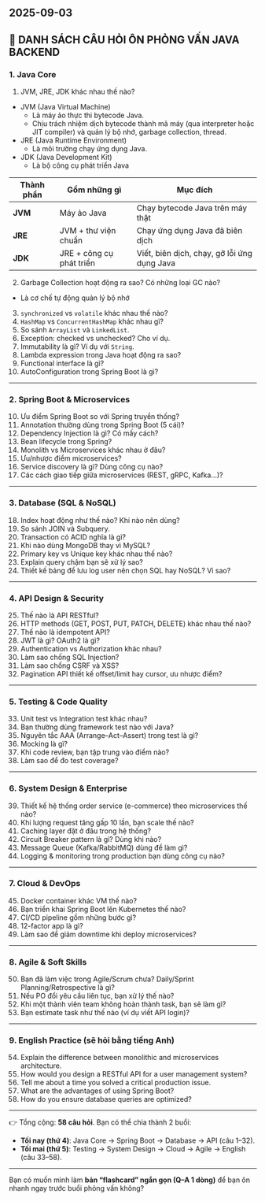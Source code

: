 ## 2025-09-03

## 📌 DANH SÁCH CÂU HỎI ÔN PHỎNG VẤN JAVA BACKEND

### 1. Java Core

1. JVM, JRE, JDK khác nhau thế nào?

- JVM (Java Virtual Machine)
  - Là máy ảo thực thi bytecode Java.
  - Chịu trách nhiệm dịch bytecode thành mã máy (qua interpreter hoặc JIT compiler) và quản lý bộ nhớ, garbage collection, thread.
- JRE (Java Runtime Environment)
  - Là môi trường chạy ứng dụng Java.
- JDK (Java Development Kit)
  - Là bộ công cụ phát triển Java

| Thành phần | Gồm những gì             | Mục đích                                    |
| ---------- | ------------------------ | ------------------------------------------- |
| **JVM**    | Máy ảo Java              | Chạy bytecode Java trên máy thật            |
| **JRE**    | JVM + thư viện chuẩn     | Chạy ứng dụng Java đã biên dịch             |
| **JDK**    | JRE + công cụ phát triển | Viết, biên dịch, chạy, gỡ lỗi ứng dụng Java |

2. Garbage Collection hoạt động ra sao? Có những loại GC nào?

- Là cơ chế tự động quản lý bộ nhớ

3. `synchronized` vs `volatile` khác nhau thế nào?
4. `HashMap` vs `ConcurrentHashMap` khác nhau gì?
5. So sánh `ArrayList` và `LinkedList`.
6. Exception: checked vs unchecked? Cho ví dụ.
7. Immutability là gì? Ví dụ với `String`.
8. Lambda expression trong Java hoạt động ra sao?
9. Functional interface là gì?
10. AutoConfiguration trong Spring Boot là gì?

---

### 2. Spring Boot & Microservices

10. Ưu điểm Spring Boot so với Spring truyền thống?
11. Annotation thường dùng trong Spring Boot (5 cái)?
12. Dependency Injection là gì? Có mấy cách?
13. Bean lifecycle trong Spring?
14. Monolith vs Microservices khác nhau ở đâu?
15. Ưu/nhược điểm microservices?
16. Service discovery là gì? Dùng công cụ nào?
17. Các cách giao tiếp giữa microservices (REST, gRPC, Kafka…)?

---

### 3. Database (SQL & NoSQL)

18. Index hoạt động như thế nào? Khi nào nên dùng?
19. So sánh JOIN và Subquery.
20. Transaction có ACID nghĩa là gì?
21. Khi nào dùng MongoDB thay vì MySQL?
22. Primary key vs Unique key khác nhau thế nào?
23. Explain query chậm bạn sẽ xử lý sao?
24. Thiết kế bảng để lưu log user nên chọn SQL hay NoSQL? Vì sao?

---

### 4. API Design & Security

25. Thế nào là API RESTful?
26. HTTP methods (GET, POST, PUT, PATCH, DELETE) khác nhau thế nào?
27. Thế nào là idempotent API?
28. JWT là gì? OAuth2 là gì?
29. Authentication vs Authorization khác nhau?
30. Làm sao chống SQL Injection?
31. Làm sao chống CSRF và XSS?
32. Pagination API thiết kế offset/limit hay cursor, ưu nhược điểm?

---

### 5. Testing & Code Quality

33. Unit test vs Integration test khác nhau?
34. Bạn thường dùng framework test nào với Java?
35. Nguyên tắc AAA (Arrange–Act–Assert) trong test là gì?
36. Mocking là gì?
37. Khi code review, bạn tập trung vào điểm nào?
38. Làm sao để đo test coverage?

---

### 6. System Design & Enterprise

39. Thiết kế hệ thống order service (e-commerce) theo microservices thế nào?
40. Khi lượng request tăng gấp 10 lần, bạn scale thế nào?
41. Caching layer đặt ở đâu trong hệ thống?
42. Circuit Breaker pattern là gì? Dùng khi nào?
43. Message Queue (Kafka/RabbitMQ) dùng để làm gì?
44. Logging & monitoring trong production bạn dùng công cụ nào?

---

### 7. Cloud & DevOps

45. Docker container khác VM thế nào?
46. Bạn triển khai Spring Boot lên Kubernetes thế nào?
47. CI/CD pipeline gồm những bước gì?
48. 12-factor app là gì?
49. Làm sao để giảm downtime khi deploy microservices?

---

### 8. Agile & Soft Skills

50. Bạn đã làm việc trong Agile/Scrum chưa? Daily/Sprint Planning/Retrospective là gì?
51. Nếu PO đổi yêu cầu liên tục, bạn xử lý thế nào?
52. Khi một thành viên team không hoàn thành task, bạn sẽ làm gì?
53. Bạn estimate task như thế nào (ví dụ viết API login)?

---

### 9. English Practice (sẽ hỏi bằng tiếng Anh)

54. Explain the difference between monolithic and microservices architecture.
55. How would you design a RESTful API for a user management system?
56. Tell me about a time you solved a critical production issue.
57. What are the advantages of using Spring Boot?
58. How do you ensure database queries are optimized?

---

👉 Tổng cộng: **58 câu hỏi**.
Bạn có thể chia thành 2 buổi:

- **Tối nay (thứ 4)**: Java Core → Spring Boot → Database → API (câu 1–32).
- **Tối mai (thứ 5)**: Testing → System Design → Cloud → Agile → English (câu 33–58).

---

Bạn có muốn mình làm **bản “flashcard” ngắn gọn (Q–A 1 dòng)** để bạn ôn nhanh ngay trước buổi phỏng vấn không?
